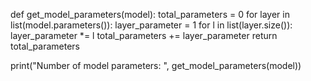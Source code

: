 

<!--
 * @version:
 * @Author:  StevenJokess https://github.com/StevenJokess
 * @Date: 2020-11-27 22:31:45
 * @LastEditors:  StevenJokess https://github.com/StevenJokess
 * @LastEditTime: 2020-11-27 22:32:02
 * @Description:
 * @TODO::
 * @Reference:https://github.com/leaderj1001/MobileNetV3-Pytorch
-->
def get_model_parameters(model):
    total_parameters = 0
    for layer in list(model.parameters()):
        layer_parameter = 1
        for l in list(layer.size()):
            layer_parameter *= l
        total_parameters += layer_parameter
    return total_parameters

print("Number of model parameters: ", get_model_parameters(model))

